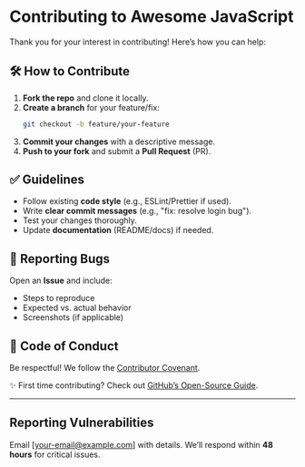 # Contributing to Awesome JavaScript

Thank you for your interest in contributing! Here’s how you can help:

## 🛠 How to Contribute

1. **Fork the repo** and clone it locally.
2. **Create a branch** for your feature/fix:
   ```bash
   git checkout -b feature/your-feature
   ```
3. **Commit your changes** with a descriptive message.
4. **Push to your fork** and submit a **Pull Request** (PR).

## ✅ Guidelines

- Follow existing **code style** (e.g., ESLint/Prettier if used).
- Write **clear commit messages** (e.g., "fix: resolve login bug").
- Test your changes thoroughly.
- Update **documentation** (README/docs) if needed.

## 🐛 Reporting Bugs

Open an **Issue** and include:

- Steps to reproduce
- Expected vs. actual behavior
- Screenshots (if applicable)

## 📜 Code of Conduct

Be respectful! We follow the [Contributor Covenant](https://www.contributor-covenant.org/).

✨ First time contributing? Check out [GitHub’s Open-Source Guide](https://opensource.guide/how-to-contribute/).

---

## Reporting Vulnerabilities

Email [your-email@example.com] with details.
We’ll respond within **48 hours** for critical issues.
